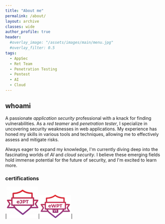 ```yaml
---
title: "About me"
permalink: /about/
layout: archive
classes: wide
author_profile: true
header:  
  #overlay_image: "/assets/images/main/menu.jpg"
  #overlay_filter: 0.5
tags:
  - AppSec
  - Ret Team
  - Penetration Testing
  - Pentest
  - AI
  - Cloud
---
```

## whoami
A passionate *application security* professional with a knack for finding vulnerabilities. As a *red teamer* and *penetration tester*, I specialize in uncovering security weaknesses in web applications. My experience has honed my skills in various tools and techniques, allowing me to effectively assess and mitigate risks.

Always eager to expand my knowledge, I'm currently diving deep into the fascinating worlds of *AI* and *cloud security*. I believe these emerging fields hold immense potential for the future of security, and I'm excited to learn more.

### certifications
|<img src="/assets/images/certs/ejpt.png" alt="eJPT" width="100">|<img src="/assets/images/certs/ewpt.png" alt="eWPT" width="100">|



